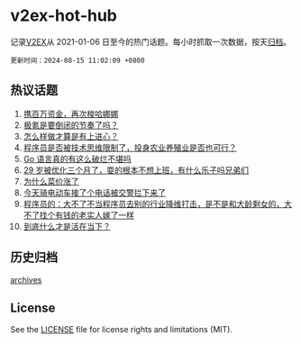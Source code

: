 # v2ex-hot-hub

 记录[V2EX](https://www.v2ex.com/)从 2021-01-06 日至今的热门话题。每小时抓取一次数据，按天[归档](archives)。

`更新时间：2024-08-15 11:02:09 +0800`

## 热议话题

1. [携百万资金，再次梭哈娜娜](https://www.v2ex.com/t/1064910)
1. [极氪是要倒闭的节奏了吗？](https://www.v2ex.com/t/1065098)
1. [怎么样做才算是有上进心？](https://www.v2ex.com/t/1065085)
1. [程序员是否被技术思维限制了，投身农业养殖业是否也可行？](https://www.v2ex.com/t/1064949)
1. [Go 语言真的有这么破烂不堪吗](https://www.v2ex.com/t/1064987)
1. [29 岁被优化三个月了，耍的根本不想上班，有什么乐子吗兄弟们](https://www.v2ex.com/t/1064885)
1. [为什么菜价涨了](https://www.v2ex.com/t/1064991)
1. [今天骑电动车接了个电话被交警拦下来了](https://www.v2ex.com/t/1064847)
1. [程序员的：大不了不当程序员去别的行业降维打击，是不是和大龄剩女的，大不了找个有钱的老实人嫁了一样](https://www.v2ex.com/t/1065107)
1. [到底什么才是活在当下？](https://www.v2ex.com/t/1064844)

## 历史归档

[archives](archives)

## License

See the [LICENSE](LICENSE) file for license rights and limitations (MIT).
